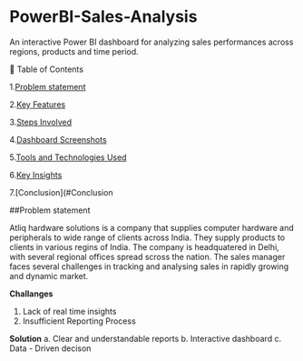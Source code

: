# PowerBI-Sales-Analysis
An interactive Power BI dashboard for analyzing sales performances across regions, products and time period.

📑 Table of Contents

1.[Problem statement](#Problemstatement)

2.[Key Features](#KeyFeatures)

3.[Steps Involved](#StepsInvolved)

4.[Dashboard Screenshots](#DashboardScreenshots)

5.[Tools and Technologies Used](#ToolsandTechnologiesUsed)

6.[Key Insights](#KeyInsights)

7.[Conclusion](#Conclusion

##Problem statement

Atliq hardware solutions is a company that supplies computer hardware and peripherals to wide range of clients across India. They supply products to clients in various regins of India. The company is headquatered in Delhi, with several regional offices spread scross the nation. The sales manager faces several challenges in tracking and analysing sales in rapidly growing and dynamic market.

**Challanges**
1. Lack of real time insights
2. Insufficient Reporting Process

**Solution**
a. Clear and understandable reports
b. Interactive dashboard
c. Data - Driven decison
